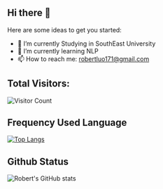 ## Hi there 👋

<!--
**RobertLuo1/RobertLuo1** is a ✨ _special_ ✨ repository because its `README.md` (this file) appears on your GitHub profile.
-->

Here are some ideas to get you started:

- 🔭 I’m currently Studying in SouthEast University
- 🌱 I’m currently learning NLP
- 📫 How to reach me: robertluo171@gmail.com

## Total Visitors:
![Visitor Count](https://profile-counter.glitch.me/RobertLuo1/count.svg)

## Frequency Used Language
[![Top Langs](https://github-readme-stats.vercel.app/api/top-langs/?username=RobertLuo1)](https://github.com/RobertLuo1/github-readme-stats)

## Github Status
![Robert's GitHub stats](https://github-readme-stats.vercel.app/api?username=RobertLuo1&show_icons=true&theme=tokyonight)
